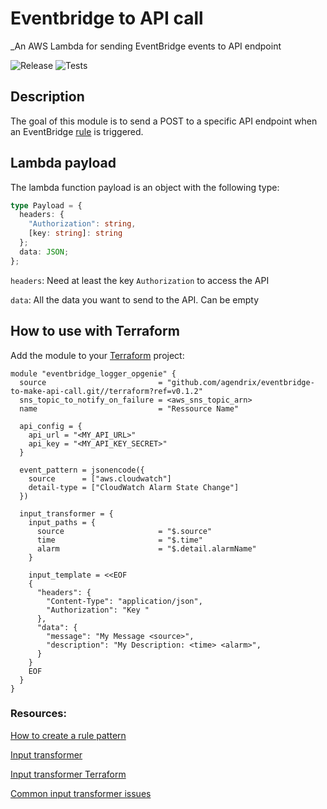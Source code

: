 # Eventbridge to API call

_An AWS Lambda for sending EventBridge events to API endpoint

![Release](https://github.com/agendrix/eventbridge-slack-notifier/workflows/Release/badge.svg) ![Tests](https://github.com/agendrix/eventbridge-slack-notifier/workflows/Tests/badge.svg?branch=main)

## Description

The goal of this module is to send a POST to a specific API endpoint when an EventBridge [rule](https://docs.aws.amazon.com/eventbridge/latest/userguide/create-eventbridge-rule.html) is triggered.

## Lambda payload

The lambda function payload is an object with the following type:
```ts
type Payload = {
  headers: {
    "Authorization": string,
    [key: string]: string
  };
  data: JSON;
};
```
`headers`: Need at least the key `Authorization` to access the API

`data`: All the data you want to send to the API. Can be empty

## How to use with Terraform
Add the module to your [Terraform](https://www.terraform.io/) project:

```HCL
module "eventbridge_logger_opgenie" {
  source                         = "github.com/agendrix/eventbridge-to-make-api-call.git//terraform?ref=v0.1.2"
  sns_topic_to_notify_on_failure = <aws_sns_topic_arn>
  name                           = "Ressource Name"

  api_config = {
    api_url = "<MY_API_URL>"
    api_key = "<MY_API_KEY_SECRET>"
  }

  event_pattern = jsonencode({
    source      = ["aws.cloudwatch"]
    detail-type = ["CloudWatch Alarm State Change"]
  })

  input_transformer = {
    input_paths = {
      source                     = "$.source"
      time                       = "$.time"
      alarm                      = "$.detail.alarmName"
    }

    input_template = <<EOF
    {
      "headers": {
        "Content-Type": "application/json",
        "Authorization": "Key "
      },
      "data": {
        "message": "My Message <source>",
        "description": "My Description: <time> <alarm>",
      }
    } 
    EOF
  }
}
```

### Resources:

[How to create a rule pattern](https://docs.aws.amazon.com/eventbridge/latest/userguide/eventbridge-and-event-patterns.html)

[Input transformer](https://docs.aws.amazon.com/eventbridge/latest/userguide/transform-input.html)

[Input transformer Terraform](https://registry.terraform.io/providers/hashicorp/aws/latest/docs/resources/cloudwatch_event_target#input_transformer)

[Common input transformer issues](https://docs.aws.amazon.com/eventbridge/latest/userguide/transform-input.html#transform-input-issues)
